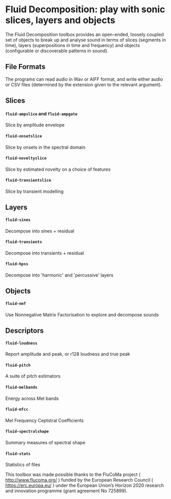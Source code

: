 # Fluid Decomposition: play with sonic slices, layers and objects

The Fluid Decomposition toolbox provides an open-ended, loosely coupled set of objects to break up and analyse sound in terms of slices (segments in time), layers (superpositions in time and frequency) and objects (configurable or discoverable patterns in sound).

## File Formats
The programs can read audio in Wav or AIFF format, and write either audio or CSV files (determined by the extension given to the relevant argument).

## Slices
#### `fluid-ampslice` and `fluid-ampgate`
Slice by amplitude envelope

#### `fluid-onsetslice`  
Slice by onsets in the spectral domain

#### `fluid-noveltyslice`  
Slice by estimated novelty on a choice of features

#### `fluid-transientslice`  
Slice by transient modelling

## Layers
#### `fluid-sines`  
Decompose into sines + residual

#### `fluid-transients`  
Decompose into transients  + residual

#### `fluid-hpss`  
Decompose into 'harmonic' and 'percussive' layers

## Objects
#### `fluid-nmf`  
Use Nonnegative Matrix Factorisation to explore and decompose sounds

## Descriptors
#### `fluid-loudness`  
Report amplitude and peak, or r128 loudness and true peak

#### `fluid-pitch`  
A suite of pitch estimators

#### `fluid-melbands`  
Energy across Mel bands

#### `fluid-mfcc`  
Mel Frequency Ceptstral Coefficients

#### `fluid-spectralshape`  
Summary measures of spectral shape

#### `fluid-stats`  
Statistics of files


This toolbox was made possible thanks to the FluCoMa project ( http://www.flucoma.org/ ) funded by the European Research Council ( https://erc.europa.eu/ ) under the European Union’s Horizon 2020 research and innovation programme (grant agreement No 725899).
